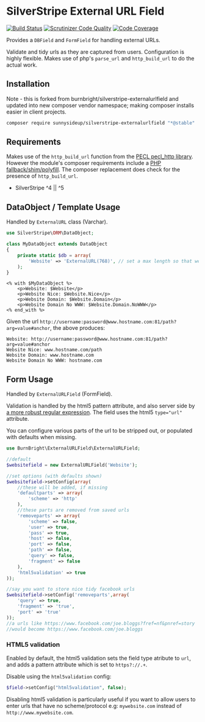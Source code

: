 # SilverStripe External URL Field

[![Build Status](https://travis-ci.org/burnbright/silverstripe-externalurlfield.svg?branch=master)](https://travis-ci.org/burnbright/silverstripe-externalurlfield) [![Scrutinizer Code Quality](https://scrutinizer-ci.com/g/burnbright/silverstripe-externalurlfield/badges/quality-score.png?b=master)](https://scrutinizer-ci.com/g/burnbright/silverstripe-externalurlfield/?branch=master) [![Code Coverage](https://scrutinizer-ci.com/g/burnbright/silverstripe-externalurlfield/badges/coverage.png?b=master)](https://scrutinizer-ci.com/g/burnbright/silverstripe-externalurlfield/?branch=master)

Provides a `DBField` and `FormField` for handling external URLs.

Validate and tidy urls as they are captured from users. Configuration is highly flexible. Makes use of php's `parse_url` and `http_build_url` to do the actual work.

## Installation

Note - this is forked from burnbright/silverstripe-externalurlfield and updated into new composer vendor namespace; making composer installs easier in client projects.

```sh
composer require sunnysideup/silverstripe-externalurlfield "*@stable"
```

## Requirements

Makes use of the `http_build_url` function from the [PECL pecl_http library](http://php.net/manual/en/ref.http.php). However the module's composer requirements include a [PHP fallback/shim/polyfill](https://github.com/jakeasmith/http_build_url). The composer replacement does check for the presence of `http_build_url`.

* SilverStripe ^4 || ^5

## DataObject / Template Usage

Handled by `ExternalURL` class (Varchar).

```php
use SilverStripe\ORM\DataObject;

class MyDataObject extends DataObject
{
    private static $db = array(
        'Website' => 'ExternalURL(768)', // set a max length so that we can index it - if you do not need to index it then you may not need to add this. 
    );
}
```

```
<% with $MyDataObject %>
    <p>Website: $Website</p>
    <p>Website Nice: $Website.Nice</p>
    <p>Website Domain: $Website.Domain</p>
    <p>Website Domain No WWW: $Website.Domain.NoWWW</p>
<% end_with %>
```

Given the url `http://username:password@www.hostname.com:81/path?arg=value#anchor`, the above produces:
```
Website: http://username:password@www.hostname.com:81/path?arg=value#anchor
Website Nice: www.hostname.com/path
Website Domain: www.hostname.com
Website Domain No WWW: hostname.com
```

## Form Usage

Handled by `ExternalURLField` (FormField).

Validation is handled by the html5 pattern attribute, and also server side by [a more robust regular expression](https://gist.github.com/dperini/729294).
The field uses the html5 `type="url"` attribute.

You can configure various parts of the url to be stripped out, or populated with defaults when missing.

```php
use BurnBright\ExternalURLField\ExternalURLField;

//default
$websitefield = new ExternalURLField('Website');

//set options (with defaults shown)
$websitefield->setConfig(array(
    //these will be added, if missing
    'defaultparts' => array(
        'scheme' => 'http'
    ),
    //these parts are removed from saved urls
    'removeparts' => array(
        'scheme' => false,
        'user' => true,
        'pass' => true,
        'host' => false,
        'port' => false,
        'path' => false,
        'query' => false,
        'fragment' => false
    ),
    'html5validation' => true
));

//say you want to store nice tidy facebook urls
$websitefield->setConfig('removeparts',array(
    'query' => true,
    'fragment' => 'true',
    'port' => 'true'
));
//a urls like https://www.facebook.com/joe.bloggs?fref=nf&pnref=story
//would become https://www.facebook.com/joe.bloggs

```

### HTML5 validation

Enabled by default, the html5 validation sets the field type atribute to `url`, and adds a pattern attribute which is set to `https?://.+`.

Disable using the `html5validation` config:
```php
$field->setConfig("html5validation", false);
```

Disabling html5 validation is particularly useful if you want to allow users to enter urls that have no scheme/protocol e.g: `mywebsite.com` instead of `http://www.mywebsite.com`.
